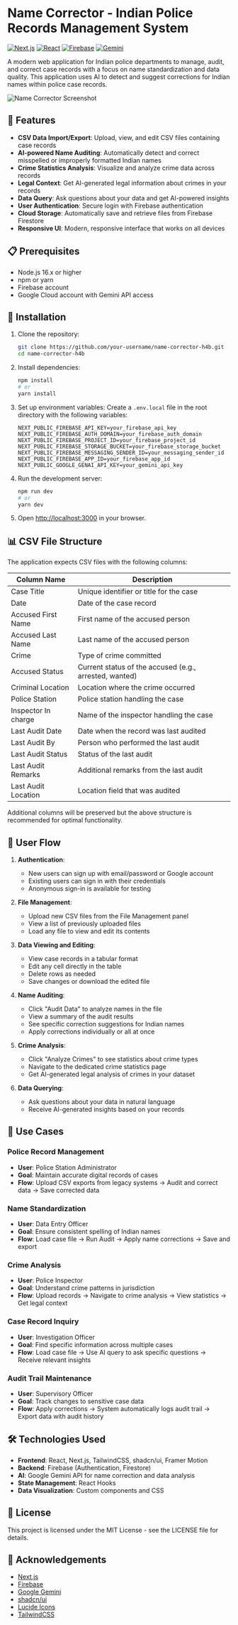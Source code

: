 # Name Corrector - Indian Police Records Management System

[![Next.js](https://img.shields.io/badge/Next.js-13+-000000?style=for-the-badge&logo=next.js)](https://nextjs.org/)
[![React](https://img.shields.io/badge/React-18+-61DAFB?style=for-the-badge&logo=react)](https://reactjs.org/)
[![Firebase](https://img.shields.io/badge/Firebase-9+-FFCA28?style=for-the-badge&logo=firebase)](https://firebase.google.com/)
[![Gemini](https://img.shields.io/badge/Gemini-AI-4285F4?style=for-the-badge&logo=google)](https://deepmind.google/technologies/gemini/)

A modern web application for Indian police departments to manage, audit, and correct case records with a focus on name standardization and data quality. This application uses AI to detect and suggest corrections for Indian names within police case records.

![Name Corrector Screenshot](screenshot.png)

## 🌟 Features

- **CSV Data Import/Export**: Upload, view, and edit CSV files containing case records
- **AI-powered Name Auditing**: Automatically detect and correct misspelled or improperly formatted Indian names
- **Crime Statistics Analysis**: Visualize and analyze crime data across records
- **Legal Context**: Get AI-generated legal information about crimes in your records
- **Data Query**: Ask questions about your data and get AI-powered insights
- **User Authentication**: Secure login with Firebase authentication
- **Cloud Storage**: Automatically save and retrieve files from Firebase Firestore
- **Responsive UI**: Modern, responsive interface that works on all devices

## 📋 Prerequisites

- Node.js 16.x or higher
- npm or yarn
- Firebase account
- Google Cloud account with Gemini API access

## 🚀 Installation

1. Clone the repository:
   ```bash
   git clone https://github.com/your-username/name-corrector-h4b.git
   cd name-corrector-h4b
   ```

2. Install dependencies:
   ```bash
   npm install
   # or
   yarn install
   ```

3. Set up environment variables:
   Create a `.env.local` file in the root directory with the following variables:
   ```
   NEXT_PUBLIC_FIREBASE_API_KEY=your_firebase_api_key
   NEXT_PUBLIC_FIREBASE_AUTH_DOMAIN=your_firebase_auth_domain
   NEXT_PUBLIC_FIREBASE_PROJECT_ID=your_firebase_project_id
   NEXT_PUBLIC_FIREBASE_STORAGE_BUCKET=your_firebase_storage_bucket
   NEXT_PUBLIC_FIREBASE_MESSAGING_SENDER_ID=your_messaging_sender_id
   NEXT_PUBLIC_FIREBASE_APP_ID=your_firebase_app_id
   NEXT_PUBLIC_GOOGLE_GENAI_API_KEY=your_gemini_api_key
   ```

4. Run the development server:
   ```bash
   npm run dev
   # or
   yarn dev
   ```

5. Open [http://localhost:3000](http://localhost:3000) in your browser.

## 📊 CSV File Structure

The application expects CSV files with the following columns:

| Column Name | Description |
|-------------|-------------|
| Case Title | Unique identifier or title for the case |
| Date | Date of the case record |
| Accused First Name | First name of the accused person |
| Accused Last Name | Last name of the accused person |
| Crime | Type of crime committed |
| Accused Status | Current status of the accused (e.g., arrested, wanted) |
| Criminal Location | Location where the crime occurred |
| Police Station | Police station handling the case |
| Inspector In charge | Name of the inspector handling the case |
| Last Audit Date | Date when the record was last audited |
| Last Audit By | Person who performed the last audit |
| Last Audit Status | Status of the last audit |
| Last Audit Remarks | Additional remarks from the last audit |
| Last Audit Location | Location field that was audited |

Additional columns will be preserved but the above structure is recommended for optimal functionality.

## 👤 User Flow

1. **Authentication**:
   - New users can sign up with email/password or Google account
   - Existing users can sign in with their credentials
   - Anonymous sign-in is available for testing

2. **File Management**:
   - Upload new CSV files from the File Management panel
   - View a list of previously uploaded files
   - Load any file to view and edit its contents

3. **Data Viewing and Editing**:
   - View case records in a tabular format
   - Edit any cell directly in the table
   - Delete rows as needed
   - Save changes or download the edited file

4. **Name Auditing**:
   - Click "Audit Data" to analyze names in the file
   - View a summary of the audit results
   - See specific correction suggestions for Indian names
   - Apply corrections individually or all at once

5. **Crime Analysis**:
   - Click "Analyze Crimes" to see statistics about crime types
   - Navigate to the dedicated crime statistics page
   - Get AI-generated legal analysis of crimes in your dataset

6. **Data Querying**:
   - Ask questions about your data in natural language
   - Receive AI-generated insights based on your records

## 💼 Use Cases

### Police Record Management
- **User**: Police Station Administrator
- **Goal**: Maintain accurate digital records of cases
- **Flow**: Upload CSV exports from legacy systems → Audit and correct data → Save corrected data

### Name Standardization
- **User**: Data Entry Officer
- **Goal**: Ensure consistent spelling of Indian names
- **Flow**: Load case file → Run Audit → Apply name corrections → Save and export

### Crime Analysis
- **User**: Police Inspector
- **Goal**: Understand crime patterns in jurisdiction
- **Flow**: Upload records → Navigate to crime analysis → View statistics → Get legal context

### Case Record Inquiry
- **User**: Investigation Officer
- **Goal**: Find specific information across multiple cases
- **Flow**: Load case file → Use AI query to ask specific questions → Receive relevant insights

### Audit Trail Maintenance
- **User**: Supervisory Officer
- **Goal**: Track changes to sensitive case data
- **Flow**: Apply corrections → System automatically logs audit trail → Export data with audit history

## 🛠️ Technologies Used

- **Frontend**: React, Next.js, TailwindCSS, shadcn/ui, Framer Motion
- **Backend**: Firebase (Authentication, Firestore)
- **AI**: Google Gemini API for name correction and data analysis
- **State Management**: React Hooks
- **Data Visualization**: Custom components and CSS

## 📝 License

This project is licensed under the MIT License - see the LICENSE file for details.

## 🙏 Acknowledgements

- [Next.js](https://nextjs.org/)
- [Firebase](https://firebase.google.com/)
- [Google Gemini](https://deepmind.google/technologies/gemini/)
- [shadcn/ui](https://ui.shadcn.com/)
- [Lucide Icons](https://lucide.dev/)
- [TailwindCSS](https://tailwindcss.com/)
